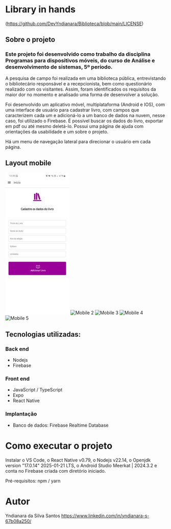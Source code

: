 # Library in hands
(https://github.com/DevYndianara/Biblioteca/blob/main/LICENSE)
## Sobre o projeto

### Este projeto foi desenvolvido como trabalho da disciplina Programas para dispositivos móveis, do curso de Análise e desenvolvimento de sistemas, 5º período. 
A pesquisa de campo foi realizada em uma biblioteca pública, entrevistando o bibliotecário responsável e a recepcionista, bem como questionário realizado com os visitantes. 
Assim, foram identificados os requisitos da maior dor no momento e analisado uma forma de desenvolver a solução.

Foi desenvolvido um aplicativo móvel, multiplataforma (Android e IOS), com uma interface de usuário para cadastrar livro, com campos que caracterizem cada um e adicioná-lo a um banco de dados na nuvem, nesse caso, foi utilizado o Firebase. É possível buscar os dados do livro, exportar em pdf ou até mesmo deletá-lo. Possui uma página de ajuda com orientações da usabilidade e um sobre o projeto.

Há um menu de navegação lateral para direcionar o usuário em cada página.

## Layout mobile
![Mobile 1](https://github.com/DevYndianara/Biblioteca/blob/main/assets/HomeScreen2.jpg) ![Mobile 2]() ![Mobile 3]() ![Mobile 4]() ![Mobile 5]()

## Tecnologias utilizadas:
### Back end

- Nodejs
- Firebase

### Front end

- JavaScript / TypeScript
- Expo
- React Native

### Implantação 

* Banco de dados: Firebase Realtime Database

# Como executar o projeto

Instalar o VS Code, o React Native v0.79, o Nodejs v22.14, o Openjdk version "17.0.14" 2025-01-21 LTS, o Android Studio Meerkat | 2024.3.2 e conta no Firebase criada com diretório iniciado.

Pré-requisitos: npm / yarn

# Autor
Yndianara da Silva Santos
https://www.linkedin.com/in/yndianara-s-67b08a250/

  
